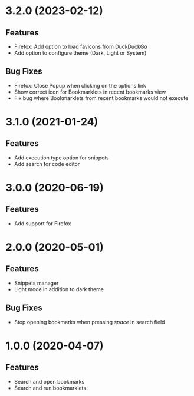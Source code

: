 # 3.2.0 (2023-02-12)

## Features

* Firefox: Add option to load favicons from DuckDuckGo
* Add option to configure theme (Dark, Light or System)

## Bug Fixes

* Firefox: Close Popup when clicking on the options link
* Show correct icon for Bookmarklets in recent bookmarks view
* Fix bug where Bookmarklets from recent bookmarks would not execute 

# 3.1.0 (2021-01-24)

## Features

* Add execution type option for snippets
* Add search for code editor

# 3.0.0 (2020-06-19)

## Features

* Add support for Firefox

# 2.0.0 (2020-05-01)

## Features

* Snippets manager
* Light mode in addition to dark theme

## Bug Fixes

* Stop opening bookmarks when pressing _space_ in search field

# 1.0.0 (2020-04-07)

## Features

* Search and open bookmarks
* Search and run bookmarklets

